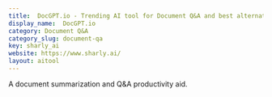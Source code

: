 ```yaml
---
title:  DocGPT.io - Trending AI tool for Document Q&A and best alternatives
display_name:  DocGPT.io
category: Document Q&A
category_slug: document-qa
key: sharly_ai
website: https://www.sharly.ai/
layout: aitool
---
```


A document summarization and Q&A productivity aid.
